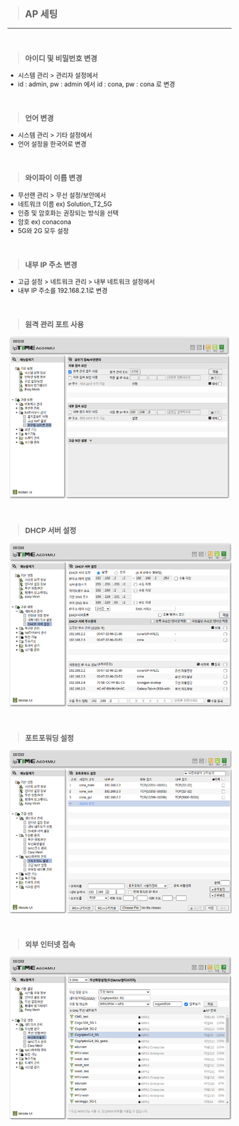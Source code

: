 > ## AP 세팅

---
<br/>

> ### 아이디 및 비밀번호 변경

- 시스템 관리 > 관리자 설정에서
- id : admin, pw : admin 에서 id : cona, pw : cona 로 변경

<br/>

> ### 언어 변경

- 시스템 관리 > 기타 설정에서
- 언어 설정을 한국어로 변경

<br/>

> ### 와이파이 이름 변경

- 무선랜 관리 > 무선 설정/보안에서
- 네트워크 이름 ex) Solution_T2_5G
- 인증 및 암호화는 권장되는 방식을 선택
- 암호 ex) conacona
- 5G와 2G 모두 설정

<br/>

> ### 내부 IP 주소 변경

- 고급 설정 > 네트워크 관리 > 내부 네트워크 설정에서
- 내부 IP 주소를 192.168.2.1로 변경

<br/>

> ### 원격 관리 포트 사용

![원격관리포트_동적사용](assets/원격관리포트_사용.png)

<br/>

> ### DHCP 서버 설정
![DHCP_서버설정](assets/DHCP_서버_설정.png)

<br/>

> ### 포트포워딩 설정

![포트포워딩](assets/포트포워딩.png)

<br/>

> ### 외부 인터넷 접속

![외부 인터넷 접속](assets/iptime.png)